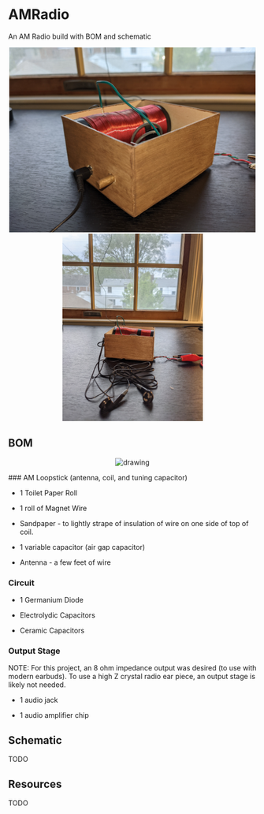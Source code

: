 # AMRadio
An AM Radio build with BOM and schematic
<p align="center">
 <img src="https://github.com/estods3/AMRadio/blob/main/radioisometric.jpg" alt="drawing" width="500"/>
 <img src="https://github.com/estods3/AMRadio/blob/main/radiowithearbuds.jpg" alt="drawing" width="285"/>
</p>

## BOM

<p align="center">
 <img src="https://github.com/estods3/AMRadio/blob/main/radiotopdown.jpg" alt="drawing" width="500"/>
</p>
### AM Loopstick (antenna, coil, and tuning capacitor)

* 1 Toilet Paper Roll

* 1 roll of Magnet Wire

* Sandpaper - to lightly strape of insulation of wire on one side of top of coil.

* 1 variable capacitor (air gap capacitor)

* Antenna - a few feet of wire

### Circuit
* 1 Germanium Diode

* Electrolydic Capacitors

* Ceramic Capacitors

### Output Stage
NOTE: For this project, an 8 ohm impedance output was desired (to use with modern earbuds). To use a high Z crystal radio ear piece, an output stage is likely not needed.
* 1 audio jack

* 1 audio amplifier chip

## Schematic
TODO


## Resources
TODO

